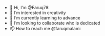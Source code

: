 - 👋 Hi, I’m @Faruq78
- 👀 I’m interested in creativity 
- 🌱 I’m currently learning to advance 
- 💞️ I’m looking to collaborate who is dedicated 
- 📫 How to reach me @faruqmalami

<!---
Faruq78/Faruq78 is a ✨ special ✨ repository because its `README.md` (this file) appears on your GitHub profile.
You can click the Preview link to take a look at your changes.
--->
